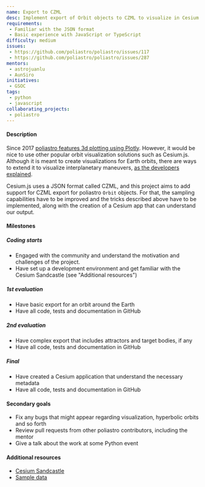```yaml
---
name: Export to CZML
desc: Implement export of Orbit objects to CZML to visualize in Cesium.js
requirements:
 - Familiar with the JSON format
 - Basic experience with JavaScript or TypeScript
difficulty: medium
issues:
 - https://github.com/poliastro/poliastro/issues/117
 - https://github.com/poliastro/poliastro/issues/287
mentors:
 - astrojuanlu
 - AunSiro
initiatives:
 - GSOC
tags:
 - python
 - javascript
collaborating_projects:
 - poliastro
---
```


#### Description

Since 2017 [poliastro features 3d plotting using Plotly](http://docs.poliastro.space/en/latest/examples/Plotting%20in%203D.html).
However, it would be nice to use other popular orbit visualization solutions
such as Cesium.js. Although it is meant to create visualizations for Earth
orbits, there are ways to extend it to visualize interplanetary maneuvers,
[as the developers explained](https://groups.google.com/d/msg/cesium-dev/_zKyk0fRd-g/oTpRyuo8BgAJ).

Cesium.js uses a JSON format called CZML, and this project aims to add
support for CZML export for poliastro `Orbit` objects. For that, the
sampling capabilities have to be improved and the tricks described above
have to be implemented, along with the creation of a Cesium app that can
understand our output.

#### Milestones

##### Coding starts

* Engaged with the community and understand the motivation and challenges of
  the project.
* Have set up a development environment and get familiar with the Cesium
  Sandcastle (see "Additional resources")

##### 1st evaluation

* Have basic export for an orbit around the Earth
* Have all code, tests and documentation in GitHub

##### 2nd evaluation

* Have complex export that includes attractors and target bodies, if any
* Have all code, tests and documentation in GitHub

##### Final

* Have created a Cesium application that understand the necessary metadata
* Have all code, tests and documentation in GitHub

#### Secondary goals

* Fix any bugs that might appear regarding visualization, hyperbolic orbits and so forth
* Review pull requests from other poliastro contributors, including the mentor
* Give a talk about the work at some Python event

#### Additional resources

* [Cesium Sandcastle](https://cesiumjs.org/Cesium/Build/Apps/Sandcastle/index.html?src=CZML.html&label=DataSources)
* [Sample data](https://github.com/AnalyticalGraphicsInc/cesium/blob/master/Apps/SampleData/simple.czml)
